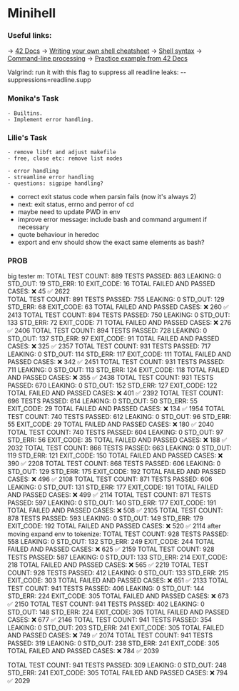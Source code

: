 # Minihell

### Useful links:
-> <a href="https://harm-smits.github.io/42docs/projects/minishell" target="_blank">42 Docs</a>
-> <a href="https://www.cs.purdue.edu/homes/grr/SystemsProgrammingBook/Book/Chapter5-WritingYourOwnShell.pdf" targrt="_blank">Writing your own shell cheatsheet</a>
-> <a href="https://pubs.opengroup.org/onlinepubs/009695399/utilities/xcu_chap02.html" target="_blank">Shell syntax</a>
-> <a href="https://www.linux.org/threads/bash-03-–-command-line-processing.38676/" target="_blank">Command-line processing</a>
-> <a href="https://github.com/Swoorup/mysh" target="_blank">Practice example from 42 Decs</a>

Valgrind: run it with this flag to suppress all readline leaks: --suppressions=readline.supp

### Monika's Task
    - Builtins.
    - Implement error handling.

### Lilie's Task
    - remove libft and adjust makefile
    - free, close etc: remove list nodes

    - error handling
    - streamline error handling
    - questions: sigpipe handling?

- correct exit status code when parsin fails (now it's always 2)
- next: exit status, errno and perror of cd
- maybe need to update PWD in env
- improve error message: include bash and command argument if necessary
- quote behaviour in heredoc
- export and env should show the exact same elements as bash?

### PROB



big tester m:
 TOTAL TEST COUNT: 889  TESTS PASSED: 863  LEAKING: 0
                     STD_OUT: 19  STD_ERR: 10  EXIT_CODE: 16
                         TOTAL FAILED AND PASSED CASES:
                                     ❌ 45
                                     ✅ 2622   
TOTAL TEST COUNT: 891  TESTS PASSED: 755  LEAKING: 0
                     STD_OUT: 129  STD_ERR: 68  EXIT_CODE: 63
                         TOTAL FAILED AND PASSED CASES:
                                     ❌ 260
                                     ✅ 2413
 TOTAL TEST COUNT: 894  TESTS PASSED: 750  LEAKING: 0
                     STD_OUT: 133  STD_ERR: 72  EXIT_CODE: 71
                         TOTAL FAILED AND PASSED CASES:
                                     ❌ 276
                                     ✅ 2406
 TOTAL TEST COUNT: 894  TESTS PASSED: 728  LEAKING: 0
                     STD_OUT: 137  STD_ERR: 97  EXIT_CODE: 91
                         TOTAL FAILED AND PASSED CASES:
                                     ❌ 325
                                     ✅ 2357
TOTAL TEST COUNT: 931  TESTS PASSED: 717  LEAKING: 0
                     STD_OUT: 114  STD_ERR: 117  EXIT_CODE: 111
                         TOTAL FAILED AND PASSED CASES:
                                     ❌ 342
                                     ✅ 2451
 TOTAL TEST COUNT: 931  TESTS PASSED: 711  LEAKING: 0
                     STD_OUT: 113  STD_ERR: 124  EXIT_CODE: 118
                         TOTAL FAILED AND PASSED CASES:
                                     ❌ 355
                                     ✅ 2438
TOTAL TEST COUNT: 931  TESTS PASSED: 670  LEAKING: 0
                     STD_OUT: 152  STD_ERR: 127  EXIT_CODE: 122
                         TOTAL FAILED AND PASSED CASES:
                                     ❌ 401
                                     ✅ 2392
 TOTAL TEST COUNT: 696  TESTS PASSED: 614  LEAKING: 0
                     STD_OUT: 50  STD_ERR: 55  EXIT_CODE: 29
                         TOTAL FAILED AND PASSED CASES:
                                     ❌ 134
                                     ✅ 1954
TOTAL TEST COUNT: 740  TESTS PASSED: 612  LEAKING: 0
                     STD_OUT: 96  STD_ERR: 55  EXIT_CODE: 29
                         TOTAL FAILED AND PASSED CASES:
                                     ❌ 180
                                     ✅ 2040
 TOTAL TEST COUNT: 740  TESTS PASSED: 604  LEAKING: 0
                     STD_OUT: 97  STD_ERR: 56  EXIT_CODE: 35
                         TOTAL FAILED AND PASSED CASES:
                                     ❌ 188
                                     ✅ 2032
TOTAL TEST COUNT: 866  TESTS PASSED: 663  LEAKING: 0
                     STD_OUT: 119  STD_ERR: 121  EXIT_CODE: 150
                         TOTAL FAILED AND PASSED CASES:
                                     ❌ 390
                                     ✅ 2208
 TOTAL TEST COUNT: 868  TESTS PASSED: 606  LEAKING: 0
                     STD_OUT: 129  STD_ERR: 175  EXIT_CODE: 192
                         TOTAL FAILED AND PASSED CASES:
                                     ❌ 496
                                     ✅ 2108
TOTAL TEST COUNT: 871  TESTS PASSED: 606  LEAKING: 0
                     STD_OUT: 131  STD_ERR: 177  EXIT_CODE: 191
                         TOTAL FAILED AND PASSED CASES:
                                     ❌ 499
                                     ✅ 2114
TOTAL TEST COUNT: 871  TESTS PASSED: 597  LEAKING: 0
                     STD_OUT: 140  STD_ERR: 177  EXIT_CODE: 191
                         TOTAL FAILED AND PASSED CASES:
                                     ❌ 508
                                     ✅ 2105
TOTAL TEST COUNT: 878  TESTS PASSED: 593  LEAKING: 0
                     STD_OUT: 149  STD_ERR: 179  EXIT_CODE: 192
                         TOTAL FAILED AND PASSED CASES:
                                     ❌ 520
                                     ✅ 2114
after moving expand env to tokenize:
 TOTAL TEST COUNT: 928  TESTS PASSED: 558  LEAKING: 0
                     STD_OUT: 132  STD_ERR: 249  EXIT_CODE: 244
                         TOTAL FAILED AND PASSED CASES:
                                     ❌ 625
                                     ✅ 2159
TOTAL TEST COUNT: 928  TESTS PASSED: 587  LEAKING: 0
                     STD_OUT: 133  STD_ERR: 214  EXIT_CODE: 218
                         TOTAL FAILED AND PASSED CASES:
                                     ❌ 565
                                     ✅ 2219
TOTAL TEST COUNT: 928  TESTS PASSED: 412  LEAKING: 0
                     STD_OUT: 133  STD_ERR: 215  EXIT_CODE: 303
                         TOTAL FAILED AND PASSED CASES:
                                     ❌ 651
                                     ✅ 2133
TOTAL TEST COUNT: 941  TESTS PASSED: 406  LEAKING: 0
                     STD_OUT: 144  STD_ERR: 224  EXIT_CODE: 305
                         TOTAL FAILED AND PASSED CASES:
                                     ❌ 673
                                     ✅ 2150
TOTAL TEST COUNT: 941  TESTS PASSED: 402  LEAKING: 0
                     STD_OUT: 148  STD_ERR: 224  EXIT_CODE: 305
                         TOTAL FAILED AND PASSED CASES:
                                     ❌ 677
                                     ✅ 2146
TOTAL TEST COUNT: 941  TESTS PASSED: 354  LEAKING: 0
                     STD_OUT: 203  STD_ERR: 241  EXIT_CODE: 305
                         TOTAL FAILED AND PASSED CASES:
                                     ❌ 749
                                     ✅ 2074
TOTAL TEST COUNT: 941  TESTS PASSED: 319  LEAKING: 0
                     STD_OUT: 238  STD_ERR: 241  EXIT_CODE: 305
                         TOTAL FAILED AND PASSED CASES:
                                     ❌ 784
                                     ✅ 2039

TOTAL TEST COUNT: 941  TESTS PASSED: 309  LEAKING: 0
                     STD_OUT: 248  STD_ERR: 241  EXIT_CODE: 305
                         TOTAL FAILED AND PASSED CASES:
                                     ❌ 794
                                     ✅ 2029


